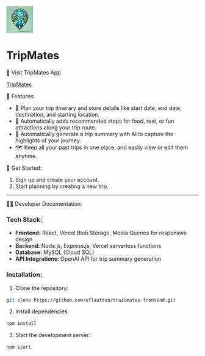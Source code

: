 <img src="./src/assets/TrailMates(bg).png" alt="TrailMates Logo" width="70"/> 

# TripMates

🚗 Visit TripMates App

[TripMates](https://trailmates-frontend.vercel.app)

🌟 Features:
- 📝 Plan your trip itinerary and store details like start date, end date, destination, and starting location.
- 🍔 Automatically adds recommended stops for food, rest, or fun attractions along your trip route.
- 💬 Automatically generate a trip summary with AI to capture the highlights of your journey.
- 🗺️ Keep all your past trips in one place, and easily view or edit them anytime.

🚀 Get Started:
1. Sign up and create your account.
2. Start planning by creating a new trip.

---

👨‍💻 Developer Documentation:

### Tech Stack:
- **Frontend:** React, Vercel Blob Storage, Media Queries for responsive design
- **Backend:** Node.js, Express.js, Vercel serverless functions
- **Database:** MySQL (Cloud SQL)
- **API Integrations:** OpenAI API for trip summary generation

### Installation:
1. Clone the repository:
  ```bash
  git clone https://github.com/eflaatten/trailmates-frontend.git
  ```
2. Install dependencies:
  ```bash
  npm install
  ```
3. Start the development server:
  ```bash
  npm start
  ```
